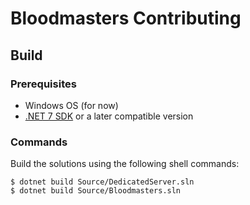 Bloodmasters Contributing
=========================

Build
-----
### Prerequisites
- Windows OS (for now)
- [.NET 7 SDK][dotnet-sdk] or a later compatible version

### Commands
Build the solutions using the following shell commands:
```
$ dotnet build Source/DedicatedServer.sln
$ dotnet build Source/Bloodmasters.sln
```

[dotnet-sdk]: https://dot.net
